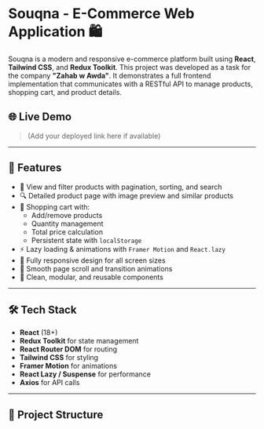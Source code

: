 # Souqna - E-Commerce Web Application 🛍️

Souqna is a modern and responsive e-commerce platform built using **React**, **Tailwind CSS**, and **Redux Toolkit**. This project was developed as a task for the company **"Zahab w Awda"**. It demonstrates a full frontend implementation that communicates with a RESTful API to manage products, shopping cart, and product details.

## 🌐 Live Demo

> (Add your deployed link here if available)

---

## 🚀 Features

- 🛒 View and filter products with pagination, sorting, and search
- 🔍 Detailed product page with image preview and similar products
- 🧺 Shopping cart with:
  - Add/remove products
  - Quantity management
  - Total price calculation
  - Persistent state with `localStorage`
- ⚡ Lazy loading & animations with `Framer Motion` and `React.lazy`
- 📱 Fully responsive design for all screen sizes
- 🔄 Smooth page scroll and transition animations
- 🧼 Clean, modular, and reusable components

---

## 🛠️ Tech Stack

- **React** (18+)
- **Redux Toolkit** for state management
- **React Router DOM** for routing
- **Tailwind CSS** for styling
- **Framer Motion** for animations
- **React Lazy / Suspense** for performance
- **Axios** for API calls

---

## 📂 Project Structure

